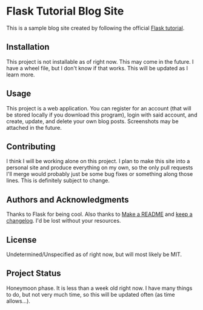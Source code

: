 # Flask Tutorial Blog Site

This is a sample blog site created by following the official [Flask tutorial](https://flask.palletsprojects.com/en/2.0.x/tutorial/).

## Installation

This project is not installable as of right now. This may come in the future. I have a wheel file, but I don't know if that works. This will be updated as I learn more.

## Usage

This project is a web application. You can register for an account (that will be stored locally if you download this program), login with said account, and create, update, and delete your own blog posts.
Screenshots may be attached in the future.

## Contributing

I think I will be working alone on this project. I plan to make this site into a personal site and produce everything on my own, so the only pull requests I'll merge would probably just be some bug fixes or something along those lines. This is definitely subject to change.

## Authors and Acknowledgments

Thanks to Flask for being cool. Also thanks to [Make a README](https://www.makeareadme.com/) and [keep a changelog](https://keepachangelog.com/en/1.0.0/). I'd be lost without your resources.

## License

Undetermined/Unspecified as of right now, but will most likely be MIT.

## Project Status

Honeymoon phase. It is less than a week old right now. I have many things to do, but not very much time, so this will be updated often (as time allows...).
